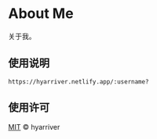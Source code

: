 # About Me

关于我。

## 使用说明

```text
https://hyarriver.netlify.app/:username?
```

## 使用许可

[MIT](https://opensource.org/licenses/MIT) © hyarriver
